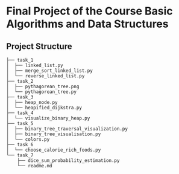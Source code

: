 # Final Project of the Course Basic Algorithms and Data Structures

## Project Structure
```
├── task_1
│  ├── linked_list.py
│  ├── merge_sort_linked_list.py
│  └── reverse_linked_list.py
├── task_2
│  ├── pythagorean_tree.png
│  └── pythagorean_tree.py
├── task_3
│  ├── heap_node.py
│  └── heapified_dijkstra.py
├── task_4
│  └── visualize_binary_heap.py
├── task_5
│  ├── binary_tree_traversal_visualization.py
│  ├── binary_tree_visualisation.py
│  └── colors.py
├── task_6
│  └── choose_calorie_rich_foods.py
└── task_7
    ├── dice_sum_probability_estimation.py
    └── readme.md

```
